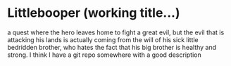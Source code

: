 # Littlebooper (working title...)

a quest where the hero leaves home to fight a great evil, but the evil that is attacking his lands is actually coming from the will of his sick little bedridden brother, who hates the fact that his big brother is healthy and strong. I think I have a git repo somewhere with a good description